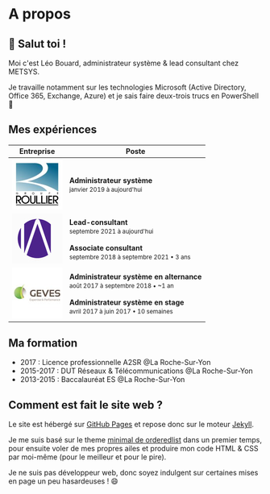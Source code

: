 # A propos

## 👋 Salut toi !

Moi c'est Léo Bouard, administrateur système & lead consultant chez METSYS.

Je travaille notamment sur les technologies Microsoft (Active Directory, Office 365, Exchange, Azure) et je sais faire deux-trois trucs en PowerShell 💪

## Mes expériences

Entreprise | Poste
---------- | -----
![Groupe Roullier](/assets/images/groupe-roullier.jfif) | **Administrateur système**<br><small>janvier 2019 à aujourd'hui</small>
![METSYS](/assets/images/metsys.jfif) | **Lead-consultant**<br><small>septembre 2021 à aujourd'hui</small><br><br>**Associate consultant**<br><small>septembre 2018 à septembre 2021 • 3 ans</small>
![GEVES](/assets/images/geves.jfif) | **Administrateur système en alternance**<br><small>août 2017 à septembre 2018 • ~1 an</small><br><br>**Administrateur système en stage**<br><small>avril 2017 à juin 2017 • 10 semaines</small>

## Ma formation

- 2017 : Licence professionnelle A2SR @La Roche-Sur-Yon
- 2015-2017 : DUT Réseaux & Télécommunications @La Roche-Sur-Yon
- 2013-2015 : Baccalauréat ES @La Roche-Sur-Yon

## Comment est fait le site web ?

Le site est hébergé sur [GitHub Pages](https://pages.github.com/) et repose donc sur le moteur [Jekyll](https://jekyllrb.com/).

Je me suis basé sur le theme [minimal de orderedlist](https://github.com/orderedlist/minimal/) dans un premier temps, pour ensuite voler de mes propres ailes et produire mon code HTML & CSS par moi-même (pour le meilleur et pour le pire).

Je ne suis pas développeur web, donc soyez indulgent sur certaines mises en page un peu hasardeuses ! 😄